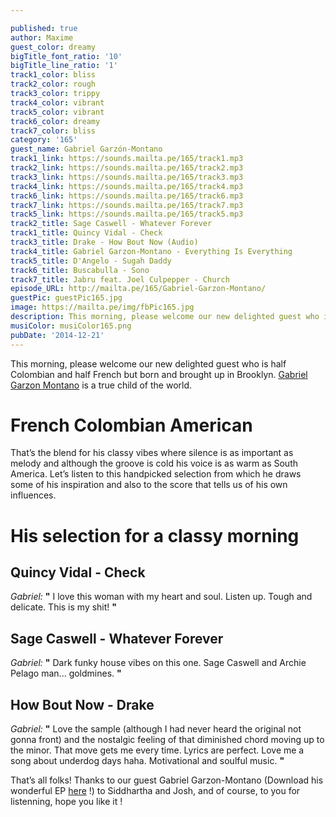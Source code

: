 ```yaml
---

published: true
author: Maxime
guest_color: dreamy
bigTitle_font_ratio: '10'
bigTitle_line_ratio: '1'
track1_color: bliss
track2_color: rough
track3_color: trippy
track4_color: vibrant
track5_color: vibrant
track6_color: dreamy
track7_color: bliss
category: '165'
guest_name: Gabriel Garzón-Montano
track1_link: https://sounds.mailta.pe/165/track1.mp3
track2_link: https://sounds.mailta.pe/165/track2.mp3
track3_link: https://sounds.mailta.pe/165/track3.mp3
track4_link: https://sounds.mailta.pe/165/track4.mp3
track6_link: https://sounds.mailta.pe/165/track6.mp3
track7_link: https://sounds.mailta.pe/165/track7.mp3
track5_link: https://sounds.mailta.pe/165/track5.mp3
track2_title: Sage Caswell - Whatever Forever
track1_title: Quincy Vidal - Check
track3_title: Drake - How Bout Now (Audio)
track4_title: Gabriel Garzon-Montano - Everything Is Everything
track5_title: D'Angelo - Sugah Daddy
track6_title: Buscabulla - Sono
track7_title: Jabru feat. Joel Culpepper - Church
episode_URL: http://mailta.pe/165/Gabriel-Garzon-Montano/
guestPic: guestPic165.jpg
image: https://mailta.pe/img/fbPic165.jpg
description: This morning, please welcome our new delighted guest who is half Colombian and half French but born and brought up in Brooklyn. Gabriel Garzon-Montano is a true child of the world.
musiColor: musiColor165.png
pubDate: '2014-12-21'
---
```



This morning, please welcome our new delighted guest who is half Colombian and half French but born and brought up in Brooklyn. [Gabriel Garzon Montano](http://www.gabrielgarzonmontano.com/) is a true child of the world. 

# French Colombian American
That’s the blend for his classy vibes where silence is as important as melody and although the groove is cold his voice is as warm as South America. Let’s listen to this handpicked selection from which he draws some of his inspiration and also to the score that tells us of his own influences.

# His selection for a classy morning

## Quincy Vidal - Check
_Gabriel:_ **"** I love this woman with my heart and soul. Listen up. Tough and delicate. This is my shit! **"** 

## Sage Caswell - Whatever Forever
_Gabriel:_ **"** Dark funky house vibes on this one. Sage Caswell and Archie Pelago man... goldmines. **"** 

## How Bout Now - Drake
_Gabriel:_ **"** Love the sample (although I had never heard the original not gonna front) and the nostalgic feeling of that diminished chord moving up to the minor. That move gets me every time. Lyrics are perfect. Love me a song about underdog days haha. Motivational and soulful music. **"** 


That’s all folks! Thanks to our guest Gabriel Garzon-Montano (Download his wonderful EP [here](https://itunes.apple.com/us/album/bishoune-alma-del-huila-ep/id799294062) !) to Siddhartha and Josh, and of course, to you for listenning, hope you like it ! 
